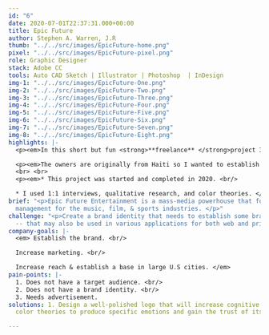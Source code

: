```yaml
---
id: "6"
date: 2020-07-01T22:37:31.000+00:00
title: Epic Future
author: Stephen A. Warren, J.R
thumb: "../../src/images/EpicFuture-home.png"
pixel: "../../src/images/EpicFuture-pixel.png"
role: Graphic Designer
stack: Adobe CC
tools: Auto CAD Sketch | Illustrator | Photoshop  | InDesign
img-1: "../../src/images/EpicFuture-One.png"
img-2: "../../src/images/EpicFuture-Two.png"
img-3: "../../src/images/EpicFuture-Three.png"
img-4: "../../src/images/EpicFuture-Four.png"
img-5: "../../src/images/EpicFuture-Five.png"
img-6: "../../src/images/EpicFuture-Six.png"
img-7: "../../src/images/EpicFuture-Seven.png"
img-8: "../../src/images/EpicFuture-Eight.png"
highlights: |-
  <p><em>In this short but fun <strong>**freelance** </strong>project I interviewed both owners and went through a discovery phase to learn about their target audience, as well as, establish their brand identity. </em><p>

  <p><em>The owners are originally from Haiti so I wanted to establish a brand that would make them feel prideful and full of joy. I focused in on the Haitian national flag and used those exact colors to provide that experience. </em><p>
  <br> <br>
  <p><em>* This project was started and completed in 2020. <br/>

  * I used 1:1 interviews, qualitative research, and color theories. </em><p>
brief: "<p>Epic Future Entertainment is a mass-media powerhouse that focuses on cross-brand
  management for the music, film, & sports industries. </p>"
challenge: "<p>Create a brand identity that needs to establish some brand awareness
  -- that may also be used in various applications for both web and print use.</p>"
company-goals: |-
  <em> Establish the brand. <br/>

  Increase marketing. <br/>

  Increase reach & establish a base in large U.S cities. </em>
pain-points: |-
  1. Does not have a target audience. <br/>
  2. Does not have a brand identity. <br/>
  3. Needs advertisement.
solutions: 1. Design a well-polished logo that will increase cognitive awareness using
  color theories to produce specific emotions and gain the trust of its audience.

---
```

